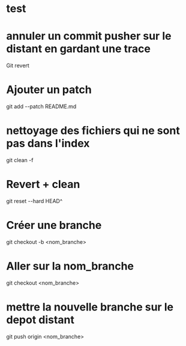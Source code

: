 # test

# annuler un commit pusher sur le distant en gardant une trace
Git revert

# Ajouter un patch
git add --patch README.md

# nettoyage des fichiers qui ne sont pas dans l'index
git clean -f

# Revert + clean
git reset --hard HEAD^

# Créer une branche
git checkout -b <nom_branche>


# Aller sur la nom_branche
git checkout <nom_branche>


# mettre la nouvelle branche sur le depot distant
git push origin <nom_branche>
